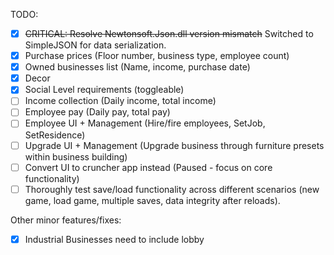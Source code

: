TODO:

- [x] ~~CRITICAL: Resolve Newtonsoft.Json.dll version mismatch~~ Switched to SimpleJSON for data serialization.
- [x] Purchase prices (Floor number, business type, employee count)
- [x] Owned businesses list (Name, income, purchase date)
- [x] Decor
- [x] Social Level requirements (toggleable)
- [ ] Income collection (Daily income, total income)
- [ ] Employee pay (Daily pay, total pay)
- [ ] Employee UI + Management (Hire/fire employees, SetJob, SetResidence)
- [ ] Upgrade UI + Management (Upgrade business through furniture presets within business building)
- [ ] Convert UI to cruncher app instead (Paused - focus on core functionality)
- [ ] Thoroughly test save/load functionality across different scenarios (new game, load game, multiple saves, data integrity after reloads).

Other minor features/fixes:
- [x] Industrial Businesses need to include lobby